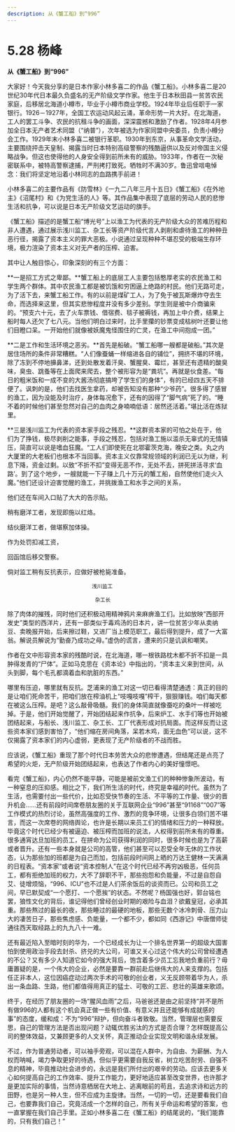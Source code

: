 ```yaml
---
description: 从《蟹工船》到“996”
---
```


# 5.28 杨峰

**从《蟹工船》到“996”**

大家好！今天我分享的是日本作家小林多喜二的作品《蟹工船》。小林多喜二是20世纪30年代日本最久负盛名的无产阶级文学作家。他生于日本秋田县一贫苦农民家庭，后移居北海道小樽市，毕业于小樽市商业学校。1924年毕业后任职于一家银行。1926－1927年，全国工农运动风起云涌，革命形势一片大好。在北海道，工人的罢工斗争、农民的抗租斗争的画面，深深震撼和激励了作者。1928年4月参加全日本无产者艺术同盟（“纳普”），次年被选为作家同盟中央委员，负责小樽分会工作。1929年末小林多喜二被银行革职。1930年到东京，从事革命文学活动，主要围绕抨击天皇制、揭露当时日本特别高级警察的残酷逼供以及反对帝国主义侵略战争。但这也使得他的人身安全得到前所未有的威胁。1933年，作者在一次秘密联系中，被特高警察逮捕，严刑拷打致死。牺牲时不满30岁。鲁迅曾唁电悼念：我们将坚定地沿着小林同志的血路携手前进！

小林多喜二的主要作品有《防雪林》《一九二八年三月十五日》《蟹工船》《在外地主》《沼尾村》和《为党生活的人》等。其作品集中表现了底层的劳动人民的悲惨生活和抗争，可以说是日本无产阶级文艺运动的旗手。

《蟹工船》描述的是蟹工船“博光号”上以渔工为代表的无产阶级大众的苦难历程和非人遭遇，通过展示浅川监工、杂工长等资产阶级代言人剥削和虐待渔工的种种丑恶行径，揭露了资本主义的罪大恶极。小说通过呈现种种不堪忍受的极端生存环境，极力渲染了资本主义对无产者的压榨、迫害。

其中让人触目惊心，印象深刻的有三个方面：

**一是招工方式之卑鄙。**蟹工船上的底层工人主要包括憨厚老实的农民渔工和学生两个群体。其中农民渔工都是被饥饿和穷困逼上绝路的村民。他们无路可走，为了活下去，来蟹工船工作。有的以前是煤矿工人，为了免于被瓦斯爆炸夺去生命，而选择来这里，但其实悲惨程度并没有多少差别。学生则是被中介商骗来的。“预支六十元，去了火车票钱、借宿费、毯子被褥钱，再加上中介费，结果上船时每人还欠了七八元。当他们明白过来时，比手里攥的钞票变成枯树叶还要让他们目瞪口呆。一开始他们就像被妖魔鬼怪围住的亡灵，在渔工中间抱成一团。”

**二是工作和生活环境之恶劣。**首先是船破。“蟹工船哪一艘都是破船。”其次是居住场所的条件非常糟糕。“人们像蚕蛹一样缩进各自的铺位”，拥挤不堪的环境，除了冻到不停地擤鼻涕，还到处散发着汗臭、蟹腥臭、霉烂，甚至还有遗精的酸臭味，臭虫、跳蚤等在上面爬来爬去，整个被形容为是“粪坑”。再就是伙食差。“每日的粗米饭和一成不变的大酱汤彻底搞垮了学生们的身体”，有的已经四五天不排便了。讽刺的是，他们去找医生拿药，却被告知没有那种“少爷药”。很多得了感冒的渔工，因为没能及时治疗，身体每况愈下，还有的因得了“脚气病”死了的。“睡不着的时候他们甚至忽然对自己的血肉之身喃喃低语：居然还活着。”堪比活在炼狱里。

**三是浅川监工为代表的资本家手段之残忍。**这群资本家的可怕之处在于，他们为了挣钱，极尽剥削之能事，手段之残忍，包括对渔工施以滥杀无辜式的无情镇压，简直可以说是嗜血狂魔。“工人们即使死在北鄂霍茨克海，晚安之类。丸之内大厦里的大老板们也根本不当回事。资本主义仅靠常规领域的利润已无以为继，利息下降，资金过剩。以致“不折不扣”变得无恶不作，无处不去，拼死拼活寻求‘血路’。到了这个地步，一艘就能一下子赚上几十万元的蟹工船，自然使他们走火入魔。”他们还设计迫害觉醒的渔工，并挑拨渔工和水手之间的关系，

他们还在车间入口贴了大大的告示贴。

稍有磨洋工者，发现即施以红烙。

结伙磨洋工者，做堪察加体操。

作为处罚扣减工资，

回函馆后移交警察。

倘对监工稍有反抗表示，应做好被枪毙准备。

                               浅川监工

                                杂工长

除了肉体的摧残，同时他们还积极动用精神鸦片来麻痹渔工们。比如放映“西部开发史”类型的西洋片，还有一部类似于毒鸡汤的日本片，讲一位贫苦少年从卖纳豆、卖晚报开始，后来擦过鞋，又进厂当上模范职工，最后得到提升，成了一大富翁。解说员解说为“勤奋乃成功之母。”虚伪的谎言，遭来的只是讥讽和嘲笑。

作者在文中形容资本家的残酷时说，在北海道，哪一根铁路枕木都不折不扣是一具肿得发青的“尸体”。正如马克思在《资本论》中指出的，“资本主义来到世间，从头到脚，每个毛孔都滴着血和肮脏的东西。”

哪里有压迫，哪里就有反抗。芝浦来的渔工对这一切已看得清楚通透：真正的目的是让咱们死命苦干，把咱们放在榨油机上“吱嘎吱嘎”榨干，狠狠赚钱。咱们每天都在被这么压榨。是吧？这么敲骨吸髓。我们的身体简直就像蚕吃的桑叶一样被吃掉。于是，他们开始觉醒了，开始团结起来作抗争，后来炉工、水手们等也开始被团结起来，与船长、浅川监工、杂工长、工厂代表形成对抗局面。而这样反而让这些资本家们感到害怕了，“他们缩在房间角落，呆若木鸡，面无血色”可以说，这不仅揭露了资本家们的内心虚弱，更表现了无产阶级者的不战而胜。

应该说，《蟹工船》重现了那个时代日本劳苦大众的悲惨遭遇，但结尾还是点亮了希望的火炬，无产阶级开始团结起来，也表达了作者内心的美好憧憬吧。

看完《蟹工船》，内心仍然不能平静，可能是被前文渔工们的种种惨象所波动，有一种窒息的压抑感。相比之下，我们所生活的时代，终究是幸福的时代。虽然为了生活，也需要付出一些代价，比如忍受快节奏的生活、不平等的工作量、很少的晋升机会……还有前段时间席卷朋友圈的关于互联网企业“996”甚至“91168”“007”等工作模式的热烈讨论，虽然高强度的工作、激烈的竞争环境，让很多白领们苦不堪言，而这一次席卷的网络舆论，也许是长期以来员工们的情绪和压力的一种释放。毕竟这个时代已经少有被逼迫、被压榨而加班的说法，人权得到前所未有的尊重。很多通宵达旦加班的员工，在拼命为公司获得利润的同时，很多时候也是为了高薪或者晋升。还有一些本身就是公司的高管，他们甚至可以忍受全年无休的工作状态，认为那些加的班都是为自己而加，包括前段时间网上晒的万达王健林一天满满的日程表。“资本家”或者说“资本控制人”在这个时代已经不再穷凶极恶，任何员工，都有拒绝加班的权力，大不了辞职不干，那些抱怨和负能量，不过是自怨自艾、徒增烦恼，“996、ICU”也不过是人们茶余饭后的谈资而已。公司和员工之间，早已默契成“一个愿打、一个愿挨”的状态。不然呢？杨国强也好，郭台铭也罢，狼性文化的背后，谁记得他们曾经创业时期的艰险与血泪？欲戴皇冠，必承其重。那些熬过的最长的夜，那些睡过的最硬的地板，那些无数个冰冷刺骨、压力山大的凄苦日子，那些焦虑感、负能量，一个都不少，都如同《西游记》中唐僧师徒通往西天取经路上的九九八十一难。

还有最近陷入至暗时刻的华为，一个已经成长为让一个排名世界第一的超级大国害怕到使用政治手段去封杀、挤兑的大公司，可谁又关心过这个伟大的公司曾经遭遇的不公？又有多少人知道它如今的强大背后，饱含着多少员工忘我地负重前行？毋庸置疑的是，一个伟大的企业，必然是要靠一群前赴后继伟大的人来支撑的。包括任正非本人，这位因癌症动过两次手术的可敬的创业者，义无反顾带着华为人，杀出一条血路、生路，他们都值得用真正的猛士、可敬的工匠、悲壮的英雄来歌颂。

终于，在经历了朋友圈的一场“腥风血雨”之后，马爸爸还是由之前坚持“并不是所有做996的人都有这个机会真正做一些有价值、有意义并且还能够有成就感的事”的态度，缓和成：不为“996”辩护，但向奋斗者致敬。当然，管理层也需要反思，自己的管理方法是否出现问题？动辄优胜劣汰的方式是否合理？怎样既提高公司的整体效益，又兼顾更多的人文关怀，真正推动企业实现文明和谐永续发展。

不过，作为普通劳动者，可以袖手旁观，可以混在人群中，为自由、为薪酬、为人权而呐喊，竭力争取更好的待遇，但似乎更需要自我反省，树立吃苦耐劳、自强不息的精神，毕竟推动社会进步的，永远是我们所付出的艰辛的劳动。应该去更多关心如何提高自己的工作效率、提升工作能力，更好地适应甚至改变世界，也许那才是更加实际的事情，当然诗意栖居在大地上、逃离眼前的苟且，去追求诗和远方的田野，也是另一种人生，但不应成为主旋律。当然，一切的一切，还是要看我们自己，也要靠我们自己，究竟活成一个怎样的自己，所有关乎命运和希望的答案，也一直掌握在我们自己手里。正如小林多喜二在《蟹工船》的结尾说的，“我们能靠的，只有我们自己！”

